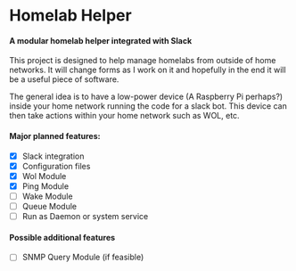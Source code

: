 # Homelab Helper
#### A modular homelab helper integrated with Slack

This project is designed to help manage homelabs from outside of home networks. It will change forms as I work on it and hopefully in the end it will be a useful piece of software.

The general idea is to have a low-power device (A Raspberry Pi perhaps?) inside your home network running the code for a slack bot. This device can then take actions within your home network such as WOL, etc.



#### Major planned features:
- [X] Slack integration
- [X] Configuration files
- [X] Wol Module
- [X] Ping Module
- [ ] Wake Module
- [ ] Queue Module
- [ ] Run as Daemon or system service

#### Possible additional features
- [ ] SNMP Query Module (if feasible)


